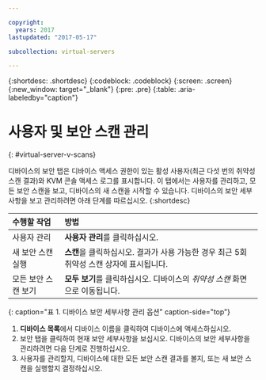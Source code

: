 ```yaml
---

copyright:
  years: 2017
lastupdated: "2017-05-17"

subcollection: virtual-servers

---
```


{:shortdesc: .shortdesc}
{:codeblock: .codeblock}
{:screen: .screen}
{:new_window: target="_blank"}
{:pre: .pre}
{:table: .aria-labeledby="caption"}

# 사용자 및 보안 스캔 관리
{: #virtual-server-v-scans}

디바이스의 보안 탭은 디바이스 액세스 권한이 있는 활성 사용자(최근 다섯 번의 취약성 스캔 결과)와 KVM 콘솔 액세스 로그를 표시합니다. 이 탭에서는 사용자를 관리하고, 모든 보안 스캔을 보고, 디바이스의 새 스캔을 시작할 수 있습니다. 디바이스의 보안 세부사항을 보고 관리하려면 아래 단계를 따르십시오.
{:shortdesc}

 |수행할 작업   |방법                                                                                                         |
 |:------------------------- |:--------------------------------------------------------------------------------------------------------------|
 |사용자 관리               |**사용자 관리**를 클릭하십시오.                                                                                       |
 |새 보안 스캔 실행    |**스캔**을 클릭하십시오. 결과가 사용 가능한 경우 최근 5회 취약성 스캔 상자에 표시됩니다. |
 |모든 보안 스캔 보기    |**모두 보기**를 클릭하십시오. 디바이스의 *취약성 스캔* 화면으로 이동됩니다.                     |
 {: caption="표 1. 디바이스 보안 세부사항 관리 옵션" caption-side="top"}

1. **디바이스 목록**에서 디바이스 이름을 클릭하여 디바이스에 액세스하십시오.
2. 보안 탭을 클릭하여 현재 보안 세부사항을 보십시오. 디바이스의 보안 세부사항을 관리하려면 다음 단계로 진행하십시오.
3. 사용자를 관리할지, 디바이스에 대한 모든 보안 스캔 결과를 볼지, 또는 새 보안 스캔을 실행할지 결정하십시오.
